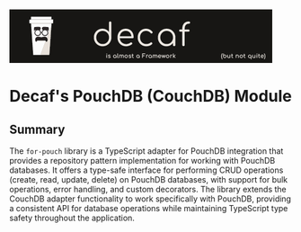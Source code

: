 ![Banner](./workdocs/assets/Banner.png)

# Decaf's PouchDB (CouchDB) Module

## Summary

The `for-pouch` library is a TypeScript adapter for PouchDB integration that provides a repository pattern implementation for working with PouchDB databases. It offers a type-safe interface for performing CRUD operations (create, read, update, delete) on PouchDB databases, with support for bulk operations, error handling, and custom decorators. The library extends the CouchDB adapter functionality to work specifically with PouchDB, providing a consistent API for database operations while maintaining TypeScript type safety throughout the application.